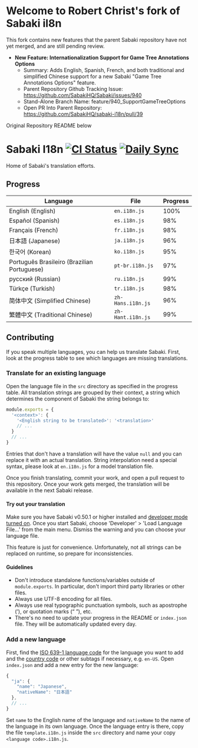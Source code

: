 # Welcome to Robert Christ's fork of Sabaki il8n

This fork contains new features that the parent Sabaki repository have not yet merged, and are still pending review.

- **New Feature: Internationalization Support for Game Tree Annotations Options**
  - Summary: Adds English, Spanish, French, and both traditional and simplified Chinese support for a new Sabaki "Game Tree Annotations Options" feature.
  - Parent Repository Github Tracking Issue: https://github.com/SabakiHQ/Sabaki/issues/940  
  - Stand-Alone Branch Name: feature/940_SupportGameTreeOptions
  - Open PR Into Parent Repository: https://github.com/SabakiHQ/sabaki-i18n/pull/39

Original Repository README below

# Sabaki I18n [![CI Status](https://github.com/SabakiHQ/sabaki-i18n/workflows/CI/badge.svg?branch=master&event=push)](https://github.com/SabakiHQ/sabaki-i18n/actions) [![Daily Sync](https://github.com/SabakiHQ/sabaki-i18n/workflows/Daily%20Sync/badge.svg?branch=master)](https://github.com/SabakiHQ/sabaki-i18n/actions)

Home of Sabaki's translation efforts.

## Progress

<!-- begin-progress-table -->

| Language                                    | File              | Progress |
| ------------------------------------------- | ----------------- | -------- |
| English (English)                           | `en.i18n.js`      | 100%     |
| Español (Spanish)                           | `es.i18n.js`      | 98%      |
| Français (French)                           | `fr.i18n.js`      | 98%      |
| 日本語 (Japanese)                           | `ja.i18n.js`      | 96%      |
| 한국어 (Korean)                             | `ko.i18n.js`      | 95%      |
| Português Brasileiro (Brazilian Portuguese) | `pt-br.i18n.js`   | 97%      |
| русский (Russian)                           | `ru.i18n.js`      | 99%      |
| Türkçe (Turkish)                            | `tr.i18n.js`      | 98%      |
| 简体中文 (Simplified Chinese)               | `zh-Hans.i18n.js` | 96%      |
| 繁體中文 (Traditional Chinese)              | `zh-Hant.i18n.js` | 99%      |

<!-- end-progress-table -->

## Contributing

If you speak multiple languages, you can help us translate Sabaki. First, look
at the progress table to see which languages are missing translations.

### Translate for an existing language

Open the language file in the `src` directory as specified in the progress
table. All translation strings are grouped by their context, a string which
determines the component of Sabaki the string belongs to:

```js
module.exports = {
  '<context>': {
    '<English string to be translated>': '<translation>'
    // ...
  }
  // ...
}
```

Entries that don't have a translation will have the value `null` and you can
replace it with an actual translation. String interpolation need a special
syntax, please look at `en.i18n.js` for a model translation file.

Once you finish translating, commit your work, and open a pull request to this
repository. Once your work gets merged, the translation will be available in the
next Sabaki release.

#### Try out your translation

Make sure you have Sabaki v0.50.1 or higher installed and
[developer mode turned on](https://github.com/SabakiHQ/Sabaki/blob/master/docs/guides/debugging.md).
Once you start Sabaki, choose 'Developer' > 'Load Language File…' from the main
menu. Dismiss the warning and you can choose your language file.

This feature is just for convenience. Unfortunately, not all strings can be
replaced on runtime, so prepare for inconsistencies.

#### Guidelines

- Don't introduce standalone functions/variables outside of `module.exports`. In
  particular, don't import third party libraries or other files.
- Always use UTF-8 encoding for all files.
- Always use real typographic punctuation symbols, such as apostrophe (’), or
  quotation marks (“ ”), etc.
- There's no need to update your progress in the README or `index.json` file.
  They will be automatically updated every day.

### Add a new language

First, find the
[ISO 639-1 language code](https://en.wikipedia.org/wiki/List_of_ISO_639-1_codes)
for the language you want to add and the
[country code](https://en.wikipedia.org/wiki/List_of_ISO_3166_country_codes) or
other subtags if necessary, e.g. `en-US`. Open `index.json` and add a new entry
for the new language:

```js
{
  "ja": {
    "name": "Japanese",
    "nativeName": "日本語"
  },
  // ...
}
```

Set `name` to the English name of the language and `nativeName` to the name of
the language in its own language. Once the language entry is there, copy the
file `template.i18n.js` inside the `src` directory and name your copy
`<language code>.i18n.js`.
